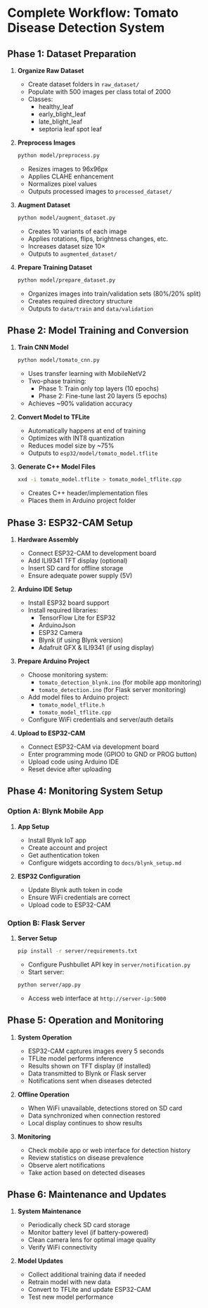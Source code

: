 # Complete Workflow: Tomato Disease Detection System

## Phase 1: Dataset Preparation

1. **Organize Raw Dataset**
   - Create dataset folders in `raw_dataset/`
   - Populate with 500 images per class total of 2000
   - Classes:
     - healthy_leaf
     - early_blight_leaf
     - late_blight_leaf
     - septoria leaf spot leaf

2. **Preprocess Images**
   ```bash
   python model/preprocess.py
   ```
   - Resizes images to 96x96px
   - Applies CLAHE enhancement
   - Normalizes pixel values
   - Outputs processed images to `processed_dataset/`

3. **Augment Dataset**
   ```bash
   python model/augment_dataset.py
   ```
   - Creates 10 variants of each image
   - Applies rotations, flips, brightness changes, etc.
   - Increases dataset size 10×
   - Outputs to `augmented_dataset/`

4. **Prepare Training Dataset**
   ```bash
   python model/prepare_dataset.py
   ```
   - Organizes images into train/validation sets (80%/20% split)
   - Creates required directory structure
   - Outputs to `data/train` and `data/validation`

## Phase 2: Model Training and Conversion

1. **Train CNN Model**
   ```bash
   python model/tomato_cnn.py
   ```
   - Uses transfer learning with MobileNetV2
   - Two-phase training:
     - Phase 1: Train only top layers (10 epochs)
     - Phase 2: Fine-tune last 20 layers (5 epochs)
   - Achieves ~90% validation accuracy

2. **Convert Model to TFLite**
   - Automatically happens at end of training
   - Optimizes with INT8 quantization
   - Reduces model size by ~75%
   - Outputs to `esp32/model/tomato_model.tflite`

3. **Generate C++ Model Files**
   ```bash
   xxd -i tomato_model.tflite > tomato_model_tflite.cpp
   ```
   - Creates C++ header/implementation files
   - Places them in Arduino project folder

## Phase 3: ESP32-CAM Setup

1. **Hardware Assembly**
   - Connect ESP32-CAM to development board
   - Add ILI9341 TFT display (optional)
   - Insert SD card for offline storage
   - Ensure adequate power supply (5V)

2. **Arduino IDE Setup**
   - Install ESP32 board support
   - Install required libraries:
     - TensorFlow Lite for ESP32
     - ArduinoJson
     - ESP32 Camera
     - Blynk (if using Blynk version)
     - Adafruit GFX & ILI9341 (if using display)

3. **Prepare Arduino Project**
   - Choose monitoring system:
     - `tomato_detection_blynk.ino` (for mobile app monitoring)
     - `tomato_detection.ino` (for Flask server monitoring)
   - Add model files to Arduino project:
     - `tomato_model_tflite.h`
     - `tomato_model_tflite.cpp`
   - Configure WiFi credentials and server/auth details

4. **Upload to ESP32-CAM**
   - Connect ESP32-CAM via development board
   - Enter programming mode (GPIO0 to GND or PROG button)
   - Upload code using Arduino IDE
   - Reset device after uploading

## Phase 4: Monitoring System Setup

### Option A: Blynk Mobile App
1. **App Setup**
   - Install Blynk IoT app
   - Create account and project
   - Get authentication token
   - Configure widgets according to `docs/blynk_setup.md`

2. **ESP32 Configuration**
   - Update Blynk auth token in code
   - Ensure WiFi credentials are correct
   - Upload code to ESP32-CAM

### Option B: Flask Server
1. **Server Setup**
   ```bash
   pip install -r server/requirements.txt
   ```
   - Configure Pushbullet API key in `server/notification.py`
   - Start server:
   ```bash
   python server/app.py
   ```
   - Access web interface at `http://server-ip:5000`

## Phase 5: Operation and Monitoring

1. **System Operation**
   - ESP32-CAM captures images every 5 seconds
   - TFLite model performs inference
   - Results shown on TFT display (if installed)
   - Data transmitted to Blynk or Flask server
   - Notifications sent when diseases detected

2. **Offline Operation**
   - When WiFi unavailable, detections stored on SD card
   - Data synchronized when connection restored
   - Local display continues to show results

3. **Monitoring**
   - Check mobile app or web interface for detection history
   - Review statistics on disease prevalence
   - Observe alert notifications
   - Take action based on detected diseases

## Phase 6: Maintenance and Updates

1. **System Maintenance**
   - Periodically check SD card storage
   - Monitor battery level (if battery-powered)
   - Clean camera lens for optimal image quality
   - Verify WiFi connectivity

2. **Model Updates**
   - Collect additional training data if needed
   - Retrain model with new data
   - Convert to TFLite and update ESP32-CAM
   - Test new model performance

